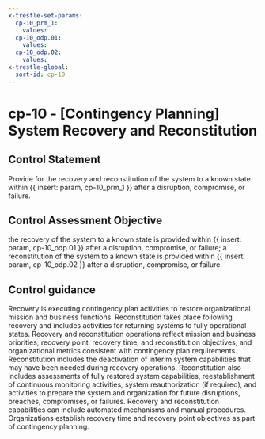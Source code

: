 ```yaml
---
x-trestle-set-params:
  cp-10_prm_1:
    values:
  cp-10_odp.01:
    values:
  cp-10_odp.02:
    values:
x-trestle-global:
  sort-id: cp-10
---
```


# cp-10 - \[Contingency Planning\] System Recovery and Reconstitution

## Control Statement

Provide for the recovery and reconstitution of the system to a known state within {{ insert: param, cp-10_prm_1 }} after a disruption, compromise, or failure.

## Control Assessment Objective

the recovery of the system to a known state is provided within {{ insert: param, cp-10_odp.01 }} after a disruption, compromise, or failure;
a reconstitution of the system to a known state is provided within {{ insert: param, cp-10_odp.02 }} after a disruption, compromise, or failure.

## Control guidance

Recovery is executing contingency plan activities to restore organizational mission and business functions. Reconstitution takes place following recovery and includes activities for returning systems to fully operational states. Recovery and reconstitution operations reflect mission and business priorities; recovery point, recovery time, and reconstitution objectives; and organizational metrics consistent with contingency plan requirements. Reconstitution includes the deactivation of interim system capabilities that may have been needed during recovery operations. Reconstitution also includes assessments of fully restored system capabilities, reestablishment of continuous monitoring activities, system reauthorization (if required), and activities to prepare the system and organization for future disruptions, breaches, compromises, or failures. Recovery and reconstitution capabilities can include automated mechanisms and manual procedures. Organizations establish recovery time and recovery point objectives as part of contingency planning.
